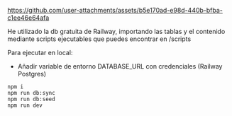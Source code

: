 https://github.com/user-attachments/assets/b5e170ad-e98d-440b-bfba-c1ee46e64afa

He utilizado la db gratuita de Railway, importando las tablas y el contenido mediante scripts ejecutables que puedes encontrar en /scripts

Para ejecutar en local:

- Añadir variable de entorno DATABASE_URL con credenciales (Railway Postgres)

```shell
npm i
npm run db:sync
npm run db:seed
npm run dev
```
